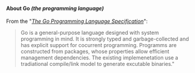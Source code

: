 #### About Go  _(the programming language)_

From the "[_The Go Programming Language Specification_](http://golang.org/ref/spec)":

> Go is a general-purpose language designed with system programming in mind. It is strongly typed and garbage-collected and has explicit support for cocurrent programming. Programms are constructed from packages, whose properties allow efficient management dependencies. The existing implemenetation use a tradiational compile/link model to generate excutable binaries."
